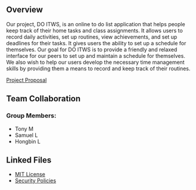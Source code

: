 ## Overview

Our project, DO ITWS, is an online to do list application that helps people keep track of their home tasks and class assignments. It allows users to record daily activities, set up routines, view achievements, and set up deadlines for their tasks. It gives users the ability to set up a schedule for themselves. Our goal for DO ITWS is to provide a friendly and relaxed interface for our peers to set up and maintain a schedule for themselves. We also wish to help our users develop the necessary time management skills by providing them a means to record and keep track of their routines.

[Project Proposal](https://docs.google.com/document/d/1wcOxe2cv3cUKzLyQuvTug6jKY8uNlcYWYdqwTh5Umio/edit)

## Team Collaboration
### Group Members:
- Tony M
- Samuel L
- Hongbin L

## Linked Files

- [MIT License](LICENSE)
- [Security Policies](SECURITY.md)
